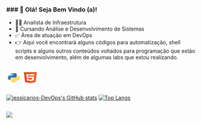 ### ### 👋 Olá! Seja Bem Vindo (a)! 

- 👩‍💻 Analista de Infraestrutura 
- 🌱 Cursando Análise e Desenvolvimento de Sistemas
- ✅ Área de atuação em DevOps
- 👉 Aqui você encontrará alguns códigos para automatização, shell scripts e alguns outros conteúdos voltados para programação que estão em desenvolvimento, além de algumas labs que estou realizando.


<div style="display: inline_block"><br>
<img align="center" alt="Python" height="30" width="40"           src="https://raw.githubusercontent.com/devicons/devicon/1119b9f84c0290e0f0b38982099a2bd027a48bf1/icons/python/python-original.svg">
<img align="center" alt="HTML5" height="30" width="40" 
src="https://raw.githubusercontent.com/devicons/devicon/1119b9f84c0290e0f0b38982099a2bd027a48bf1/icons/html5/html5-original.svg"
</div>

##

[![jessicarios-DevOps's GitHub stats](https://github-readme-stats.vercel.app/api?username=jessicarios-DevOps&show_icons=true&theme=highcontrast)](https://github.com/jessicarios-DevOps/github-readme-stats)
[![Top Langs](https://github-readme-stats.vercel.app/api/top-langs/?username=jessicarios-DevOps&size_weight=0.5&count_weight=0.5&layout=compact&theme=tokyonight)](https://github.com/jessicarios-DevOps/github-readme-stats)

##

<a href="https://www.linkedin.com/in/jessicariosdemelo/" target="_blank"><img src="https://img.shields.io/badge/-LinkedIn-%230077B5?style=for-the-badge&logo=linkedin&logoColor=white" target="_blank"></a> 

